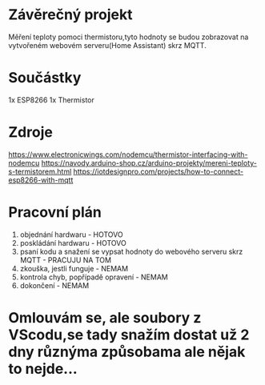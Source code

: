 # Závěrečný projekt
Měření teploty pomoci thermistoru,tyto hodnoty se budou zobrazovat na vytvořeném webovém serveru(Home Assistant) skrz MQTT. 

# Součástky
1x ESP8266
1x Thermistor

# Zdroje
https://www.electronicwings.com/nodemcu/thermistor-interfacing-with-nodemcu
https://navody.arduino-shop.cz/arduino-projekty/mereni-teploty-s-termistorem.html
https://iotdesignpro.com/projects/how-to-connect-esp8266-with-mqtt

# Pracovní plán
1. objednání hardwaru - HOTOVO
2. poskládání hardwaru - HOTOVO
3. psaní kodu a snažení se vypsat hodnoty do webového serveru skrz MQTT - PRACUJU NA TOM
4. zkouška, jestli funguje - NEMAM
5. kontrola chyb, popřípadě opravení - NEMAM
6. dokončení - NEMAM

# Omlouvám se, ale soubory z VScodu,se tady snažím dostat už 2 dny různýma způsobama ale nějak to nejde...
